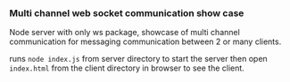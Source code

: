 ### Multi channel web socket communication show case
Node server with only ws package, showcase of multi channel communication for messaging communication between 2 or many clients.

runs `node index.js` from server directory to start the server then open `index.html` from the client directory in browser to see the client. 

